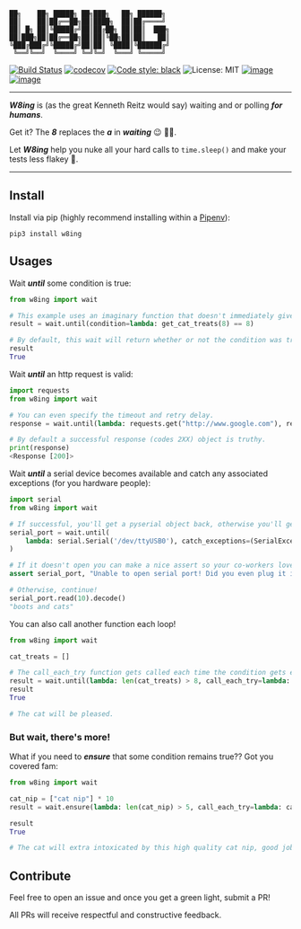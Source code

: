 ```
██╗    ██╗ █████╗ ██╗███╗   ██╗ ██████╗ 
██║    ██║██╔══██╗██║████╗  ██║██╔════╝ 
██║ █╗ ██║╚█████╔╝██║██╔██╗ ██║██║  ███╗
██║███╗██║██╔══██╗██║██║╚██╗██║██║   ██║
╚███╔███╔╝╚█████╔╝██║██║ ╚████║╚██████╔╝
 ╚══╝╚══╝  ╚════╝ ╚═╝╚═╝  ╚═══╝ ╚═════╝ 
```

[![Build Status](https://travis-ci.com/ImXron/w8ing.svg?branch=master)](https://travis-ci.com/ImXron/w8ing)
[![codecov](https://codecov.io/gh/ImXron/w8ing/branch/master/graph/badge.svg)](https://codecov.io/gh/ImXron/w8ing)
[![Code style: black](https://img.shields.io/badge/code%20style-black-000000.svg)](https://github.com/psf/black)
![License: MIT](https://img.shields.io/badge/License-MIT-blue.svg)
[![image](https://img.shields.io/pypi/v/w8ing.svg)](https://python.org/pypi/w8ing)
[![image](https://img.shields.io/pypi/pyversions/w8ing.svg)](https://python.org/pypi/w8ing)
___

**_W8ing_** is (as the great Kenneth Reitz would say) waiting and or polling **_for humans_**.

Get it? The **_8_** replaces the **_a_** in **_waiting_** :wink: :woman_shrugging:.

Let **_W8ing_** help you nuke all your hard calls to `time.sleep()` and make your tests less flakey :metal:.
___
    
## Install
Install via pip (highly recommend installing within a [Pipenv](https://github.com/pypa/pipenv)):
```
pip3 install w8ing
```

## Usages

Wait **_until_** some condition is true:
```python
from w8ing import wait

# This example uses an imaginary function that doesn't immediately give us the value we want.
result = wait.until(condition=lambda: get_cat_treats(8) == 8)

# By default, this wait will return whether or not the condition was true or not.
result
True
```

Wait **_until_** an http request is valid:
```python
import requests
from w8ing import wait

# You can even specify the timeout and retry delay.
response = wait.until(lambda: requests.get("http://www.google.com"), retry_time=1, timeout=15)

# By default a successful response (codes 2XX) object is truthy.
print(response)
<Response [200]>
```

Wait **_until_** a serial device becomes available and catch any associated exceptions (for you hardware people):

```python
import serial
from w8ing import wait

# If successful, you'll get a pyserial object back, otherwise you'll get None!
serial_port = wait.until(
    lambda: serial.Serial('/dev/ttyUSB0'), catch_exceptions=(SerialException,), retry_time=1, timeout=30
)

# If it doesn't open you can make a nice assert so your co-workers love you.
assert serial_port, "Unable to open serial port! Did you even plug it in??"

# Otherwise, continue!
serial_port.read(10).decode()
"boots and cats"
```

You can also call another function each loop!
```python
from w8ing import wait

cat_treats = []

# The call_each_try function gets called each time the condition gets evaluated, 
result = wait.until(lambda: len(cat_treats) > 8, call_each_try=lambda: cat_treats.append("treat"), retry_time=0.5)
result
True

# The cat will be pleased.
```

### But wait, there's more!

What if you need to **_ensure_** that some condition remains true?? Got you covered fam:

```python
from w8ing import wait

cat_nip = ["cat nip"] * 10
result = wait.ensure(lambda: len(cat_nip) > 5, call_each_try=lambda: cat_nip.pop(), retry_time=1, timeout=2)

result
True

# The cat will extra intoxicated by this high quality cat nip, good job.
```

## Contribute
Feel free to open an issue and once you get a green light, submit a PR!

All PRs will receive respectful and constructive feedback.